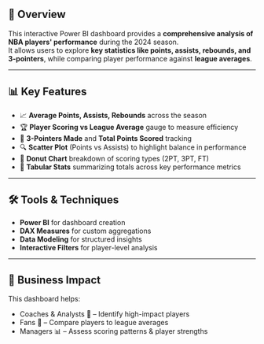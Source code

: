 ## 📌 Overview
This interactive Power BI dashboard provides a **comprehensive analysis of NBA players' performance** during the 2024 season.  
It allows users to explore **key statistics like points, assists, rebounds, and 3-pointers**, while comparing player performance against **league averages**.

---

## 📊 Key Features
- 📈 **Average Points, Assists, Rebounds** across the season  
- 🏆 **Player Scoring vs League Average** gauge to measure efficiency  
- 🎯 **3-Pointers Made** and **Total Points Scored** tracking  
- 🔍 **Scatter Plot** (Points vs Assists) to highlight balance in performance  
- 🥧 **Donut Chart** breakdown of scoring types (2PT, 3PT, FT)  
- 📑 **Tabular Stats** summarizing totals across key performance metrics  

---

## 🛠️ Tools & Techniques
- **Power BI** for dashboard creation  
- **DAX Measures** for custom aggregations  
- **Data Modeling** for structured insights  
- **Interactive Filters** for player-level analysis  

---

## 🚀 Business Impact
This dashboard helps:
- Coaches & Analysts 🧠 – Identify high-impact players
- Fans 👥 – Compare players to league averages
- Managers 📊 – Assess scoring patterns & player strengths  
